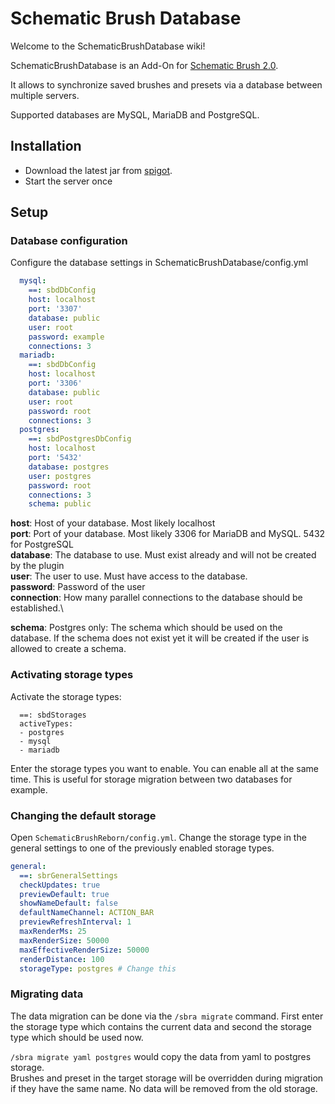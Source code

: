 # Schematic Brush Database

Welcome to the SchematicBrushDatabase wiki!

SchematicBrushDatabase is an Add-On for [Schematic Brush 2.0](../core).

It allows to synchronize saved brushes and presets via a database between multiple servers.

Supported databases are MySQL, MariaDB and PostgreSQL.

## Installation

- Download the latest jar from [spigot](https://www.spigotmc.org/resources/authors/585216/).
- Start the server once

## Setup

### Database configuration

Configure the database settings in SchematicBrushDatabase/config.yml
```yaml
  mysql:
    ==: sbdDbConfig
    host: localhost
    port: '3307'
    database: public
    user: root
    password: example
    connections: 3
  mariadb:
    ==: sbdDbConfig
    host: localhost
    port: '3306'
    database: public
    user: root
    password: root
    connections: 3
  postgres:
    ==: sbdPostgresDbConfig
    host: localhost
    port: '5432'
    database: postgres
    user: postgres
    password: root
    connections: 3
    schema: public
```
**host**: Host of your database. Most likely localhost\
**port**: Port of your database. Most likely 3306 for MariaDB and MySQL. 5432 for PostgreSQL\
**database**: The database to use. Must exist already and will not be created by the plugin\
**user**: The user to use. Must have access to the database.\
**password**: Password of the user\
**connection**: How many parallel connections to the database should be established.\

**schema**: Postgres only: The schema which should be used on the database. If the schema does not exist yet it will be created if the user is allowed to create a schema.

### Activating storage types

Activate the storage types:
```
  ==: sbdStorages
  activeTypes:
  - postgres
  - mysql
  - mariadb
```
Enter the storage types you want to enable. You can enable all at the same time. This is useful for storage migration between two databases for example.

### Changing the default storage
Open `SchematicBrushReborn/config.yml`.
Change the storage type in the general settings to one of the previously enabled storage types.

```yaml
general:
  ==: sbrGeneralSettings
  checkUpdates: true
  previewDefault: true
  showNameDefault: false
  defaultNameChannel: ACTION_BAR
  previewRefreshInterval: 1
  maxRenderMs: 25
  maxRenderSize: 50000
  maxEffectiveRenderSize: 50000
  renderDistance: 100
  storageType: postgres # Change this
```

### Migrating data
The data migration can be done via the `/sbra migrate` command. First enter the storage type which contains the current data and second the storage type which should be used now.

`/sbra migrate yaml postgres` would copy the data from yaml to postgres storage.\
Brushes and preset in the target storage will be overridden during migration if they have the same name. No data will be removed from the old storage.

